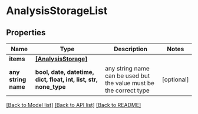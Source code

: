 # AnalysisStorageList


## Properties
Name | Type | Description | Notes
------------ | ------------- | ------------- | -------------
**items** | [**[AnalysisStorage]**](AnalysisStorage.md) |  | 
**any string name** | **bool, date, datetime, dict, float, int, list, str, none_type** | any string name can be used but the value must be the correct type | [optional]

[[Back to Model list]](../README.md#documentation-for-models) [[Back to API list]](../README.md#documentation-for-api-endpoints) [[Back to README]](../README.md)


